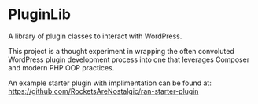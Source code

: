 # PluginLib

A library of plugin classes to interact with WordPress.

This project is a thought experiment in wrapping the often convoluted WordPress plugin development process into one that leverages Composer and modern PHP OOP practices.

An example starter plugin with implimentation can be found at: https://github.com/RocketsAreNostalgic/ran-starter-plugin
